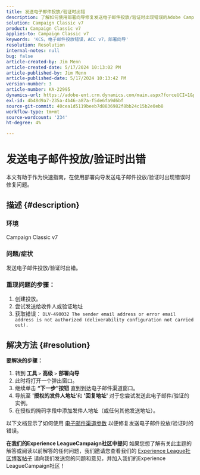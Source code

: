 ```yaml
---
title: 发送电子邮件投放/验证时出错
description: 了解如何使用部署向导修复发送电子邮件投放/验证时出现错误的Adobe Campaign Classic问题。
solution: Campaign Classic v7
product: Campaign Classic v7
applies-to: Campaign Classic v7
keywords: 'KCS，电子邮件投放错误，ACC v7，部署向导'
resolution: Resolution
internal-notes: null
bug: false
article-created-by: Jim Menn
article-created-date: 5/17/2024 10:13:02 PM
article-published-by: Jim Menn
article-published-date: 5/17/2024 10:13:42 PM
version-number: 3
article-number: KA-22995
dynamics-url: https://adobe-ent.crm.dynamics.com/main.aspx?forceUCI=1&pagetype=entityrecord&etn=knowledgearticle&id=b437469d-9a14-ef11-9f8a-6045bd006268
exl-id: 4b48d9a7-235a-4b46-a87a-f5de6fa9d6bf
source-git-commit: 40cea1d5119beeb7d8836982f8bb24c15b2e0eb8
workflow-type: tm+mt
source-wordcount: '234'
ht-degree: 4%

---
```


# 发送电子邮件投放/验证时出错


本文有助于作为快速指南，在使用部署向导发送电子邮件投放/验证时出现错误时修复问题。

## 描述 {#description}


### <b>环境</b>

Campaign Classic v7



### <b>问题/症状</b>

发送电子邮件投放/验证时出错。

### <b>重现问题的步骤：</b>

1. 创建投放。
2. 尝试发送给收件人或验证地址
3. 获取错误： `DLV-490032 The sender email address or error email address is not authorized (deliverability configuration not carried out).`



## 解决方法 {#resolution}

<b>要解决的步骤：</b>
1. 转到<b> 工具 </b>`>`  <b>高级</b> `>`  <b>部署向导</b>
2. 此时将打开一个弹出窗口。
3. 继续单击 <b>“下一步”按钮</b> 直到到达电子邮件渠道窗口。
4. 导航至 <b>&#39;授权的发件人地址</b>&#39;和<b> &#39;回复地址&#39; </b>对于您尝试发送此电子邮件/验证的实例。
5. 在授权的掩码字段中添加发件人地址（或任何其他发送地址）。




以下文档显示了如何使用 [电子邮件渠道参数](https://experienceleague.adobe.com/docs/campaign-classic/using/installing-campaign-classic/initial-configuration/deploying-an-instance.html#email-channel-parameters) 以便修复发送电子邮件投放/验证时的错误。


<b>在我们的Experience LeagueCampaign社区中提问</b>
如果您想了解有关此主题的解答或阅读以前解答的任何问题，我们邀请您查看我们的 [Experience League社区博客帖子](https://experienceleaguecommunities.adobe.com/t5/adobe-campaign-classic-blogs/introducing-top-kcs-articles-curated-for-your-troubleshooting/bc-p/672426#M132 "关注链接") 请向我们发送您的问题和意见，并加入我们的Experience LeagueCampaign社区！
